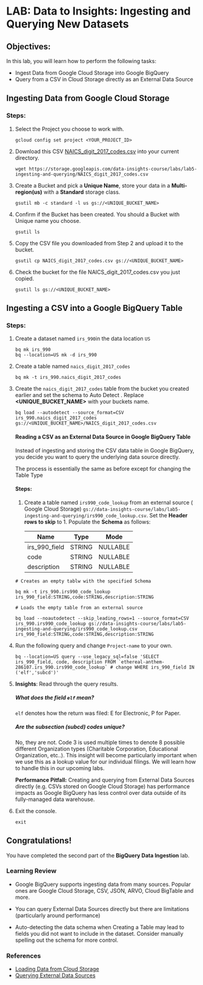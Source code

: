 
# LAB: Data to Insights: Ingesting and Querying New Datasets

## Objectives:

In this lab, you will learn how to perform the following tasks:
-	Ingest Data from Google Cloud Storage into Google BigQuery
-   Query from a CSV in Cloud Storage directly as an External Data Source

##  Ingesting Data from Google Cloud Storage

### Steps:

1. Select the Project you choose to work with.
	```
	gcloud config set project <YOUR_PROJECT_ID>
	```
	
2. Download this CSV [NAICS_digit_2017_codes.csv](https://storage.googleapis.com/data-insights-course/labs/lab5-ingesting-and-querying/NAICS_digit_2017_codes.csv) into your current directory.
	```
	wget https://storage.googleapis.com/data-insights-course/labs/lab5-ingesting-and-querying/NAICS_digit_2017_codes.csv
	```
	
3. Create a Bucket and pick a **Unique Name**, store your  data in a **Multi-region(us)** with a **Standard**  storage class.
	```
	gsutil mb -c standard -l us gs://<UNIQUE_BUCKET_NAME>
	```
	
4. Confirm if the Bucket has been created. You should a Bucket with Unique name you choose.
	```
	gsutil ls
	```
	
5. Copy the CSV file you downloaded from Step 2 and upload it to the bucket.
	```
	gsutil cp NAICS_digit_2017_codes.csv gs://<UNIQUE_BUCKET_NAME>
	```
	
6. Check the bucket for the file NAICS_digit_2017_codes.csv you just copied.
	```
	gsutil ls gs://<UNIQUE_BUCKET_NAME>
	```

## Ingesting a CSV into a Google BigQuery Table

### Steps:
1. Create a dataset named `irs_990`in the data location `US`
	```
	bq mk irs_990
	bq --location=US mk -d irs_990
	```
2. Create a table named `naics_digit_2017_codes`
	```
	bq mk -t irs_990.naics_digit_2017_codes
	```
3. Create the `naics_digit_2017_codes` table from the bucket you created earlier and set the schema to Auto Detect . 
	Replace **<UNIQUE_BUCKET_NAME>**  with your buckets name.
	```
	bq load --autodetect --source_format=CSV irs_990.naics_digit_2017_codes gs://<UNIQUE_BUCKET_NAME>/NAICS_digit_2017_codes.csv
	```	
	#### Reading a CSV as an External Data Source in Google BigQuery Table
	Instead of ingesting and storing the CSV data table in Google BigQuery, you decide you want to query the underlying data source directly.

	The process is essentially the same as before except for changing the Table Type
	#### Steps:
	1. Create a table named `irs990_code_lookup` from an external source ( Google Cloud Storage) `gs://data-insights-course/labs/lab5-ingesting-and-querying/irs990_code_lookup.csv`. 
	Set the **Header rows to skip** to 1.
	Populate the **Schema** as follows:

		|    Name            |Type                          |Mode                         |
		|----------------|-------------------------------|-----------------------------|
		|        irs_990_field |STRING      |NULLABLE           |
		|      code          |STRING      |NULLABLE          	|
		|       description   |STRING		|NULLABLE			|

	```
	# Creates an empty tablw with the specified Schema
	
	bq mk -t irs_990.irs990_code_lookup irs_990_field:STRING,code:STRING,description:STRING
	```
	```
	# Loads the empty table from an external source
	
	bq load --noautodetect --skip_leading_rows=1 --source_format=CSV irs_990.irs990_code_lookup gs://data-insights-course/labs/lab5-ingesting-and-querying/irs990_code_lookup.csv irs_990_field:STRING,code:STRING,description:STRING
	```
4. Run the following query and change `Project-name` to your own.
	```
	bq --location=US query --use_legacy_sql=false 'SELECT irs_990_field, code, description FROM `ethereal-anthem-286107.irs_990.irs990_code_lookup` # change WHERE irs_990_field IN ('elf','subcd')'
	```
5. **Insights**: Read through the query results.

	##### What does the field  `elf`  mean?
	`elf` denotes how the return was filed: E for Electronic, P for Paper.

	##### Are the subsection (subcd) codes unique?
	No, they are not. Code 3 is used multiple times to denote 8 possible 				different Organization types (Charitable Corporation, Educational 	Organization, etc..). This insight will become particularly important when we use this as a lookup value for our individual filings. We will learn how to handle this in our upcoming labs.
		
	**Performance Pitfall:** Creating and querying from External Data Sources directly (e.g. CSVs stored on Google Cloud Storage) has performance impacts as Google BigQuery has less control over data outside of its fully-managed data warehouse.

6. Exit the console.

	```
	exit
	```

## Congratulations!

You have completed the second part of the  **BigQuery Data Ingestion**  lab.

### Learning Review

-   Google BigQuery supports ingesting data from many sources. Popular ones are Google Cloud Storage, CSV, JSON, ARVO, Cloud BigTable and more.
    
-   You can query External Data Sources directly but there are limitations (particularly around performance)
    
-   Auto-detecting the data schema when Creating a Table may lead to fields you did not want to include in the dataset. Consider manually spelling out the schema for more control.
    

### **References**

-   [Loading Data from Cloud Storage](https://cloud.google.com/bigquery/docs/loading-data-cloud-storage)
-   [Querying External Data Sources](https://cloud.google.com/bigquery/external-data-sources)
